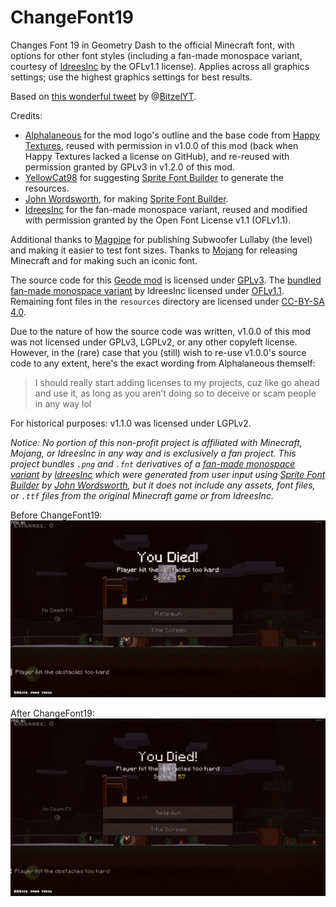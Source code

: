 # ChangeFont19

Changes Font 19 in Geometry Dash to the official Minecraft font, with options for other font styles (including a fan-made monospace variant, courtesy of [IdreesInc](https://github.com/IdreesInc) by the OFLv1.1 license).
Applies across all graphics settings; use the highest graphics settings for best results.

Based on [this wonderful tweet](https://web.archive.org/web/20210909202628/https://twitter.com/bitzelyt/status/1351621941443125255) by @[BitzelYT](https://twitter.com/BitzelYT/).

Credits:
- [Alphalaneous](https://github.com/Alphalaneous) for the mod logo's outline and the base code from [Happy Textures](https://github.com/Alphalaneous/HappyTextures/), reused with permission in v1.0.0 of this mod (back when Happy Textures lacked a license on GitHub), and re-reused with permission granted by GPLv3 in v1.2.0 of this mod.
- [YellowCat98](https://github.com/YellowCat98) for suggesting [Sprite Font Builder](https://www.johnwordsworth.com/projects/sprite-font-builder) to generate the resources.
- [John Wordsworth](https://www.johnwordsworth.com), for making [Sprite Font Builder](https://www.johnwordsworth.com/projects/sprite-font-builder).
- [IdreesInc](https://github.com/IdreesInc) for the fan-made monospace variant, reused and modified with permission granted by the Open Font License v1.1 (OFLv1.1).

Additional thanks to [Magpipe](https://www.youtube.com/channel/UC4NJ3nwh1oG9IeS64vyoPwQ) for publishing Subwoofer Lullaby (the level) and making it easier to test font sizes.
Thanks to [Mojang](https://mojang.com) for releasing Minecraft and for making such an iconic font.

The source code for this [Geode mod](https://geode-sdk.org) is licensed under [GPLv3](https://www.gnu.org/licenses/gpl-3.0.en.html#license-text). The [bundled fan-made monospace variant](https://github.com/IdreesInc/Monocraft) by IdreesInc licensed under [OFLv1.1](https://openfontlicense.org/). Remaining font files in the `resources` directory are licensed under [CC-BY-SA 4.0](https://creativecommons.org/licenses/by-sa/4.0/legalcode.txt).

Due to the nature of how the source code was written, v1.0.0 of this mod was not licensed under GPLv3, LGPLv2, or any other copyleft license.
However, in the (rare) case that you (still) wish to re-use v1.0.0's source code to any extent, here's the exact wording from Alphalaneous themself:

> I should really start adding licenses to my projects, cuz like go ahead and use it, as long as you aren’t doing so to deceive or scam people in any way lol

For historical purposes: v1.1.0 was licensed under LGPLv2.

*Notice: No portion of this non-profit project is affiliated with Minecraft, Mojang, or IdreesInc in any way and is exclusively a fan project. This project bundles `.png` and `.fnt` derivatives of a [fan-made monospace variant](https://github.com/IdreesInc/Monocraft) by [IdreesInc](https://github.com/IdreesInc) which were generated from user input using [Sprite Font Builder](https://www.johnwordsworth.com/projects/sprite-font-builder) by [John Wordsworth](https://www.johnwordsworth.com), but it does not include any assets, font files, or `.ttf` files from the original Minecraft game or from IdreesInc.*

Before ChangeFont19:
![antiDemoOne](https://github.com/RayDeeUx/ChangeFont19/blob/main/antiDemoOne.png)

After ChangeFont19:
![demoOne](https://github.com/RayDeeUx/ChangeFont19/blob/main/demoOne.png)